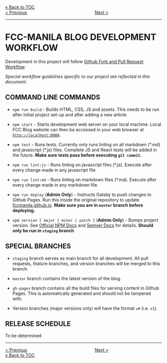 [&laquo; Back to TOC](../CONTRIBUTING.md#table-of-contents)  
[&lt; Previous](FORK_AND_PULL.md)
&ensp;&ensp;&ensp;&ensp;&ensp;&ensp;&ensp;&ensp;&ensp;&ensp;&ensp;&ensp;&ensp;&ensp;&ensp;&ensp;&ensp;&ensp;&ensp;&ensp;&ensp;&ensp;&ensp;&ensp;&ensp;&ensp;&ensp;&ensp;&ensp;&ensp;
[Next &gt;](WHAT_TO_CONTRIBUTE.md)
***

# FCC-MANILA BLOG DEVELOPMENT WORKFLOW

Development in this project will follow [Github Fork and Pull Request Workflow](FORK_AND_PULL.md).

*Special workflow guidelines specific to our project are reflected in this document.*

## COMMAND LINE COMMANDS

- `npm run build` - Builds HTML, CSS, JS and assets. This needs to be run after initial project set-up and after adding a new article.

- `npm start` - Starts development web server on your local machine. Local FCC Blog website can then be accessed in your web browser at [`http://localhost:8000`](http://localhost:8000).

- `npm test` - Runs tests. Currently only runs linting on all markdown (\*.md) and javascript (\*.js) files. Complete JS and React tests will be added in the future. **Make sure tests pass before executing `git commit`.**

- `npm run lint:js` - Runs linting on javascript files (\*.js). Execute after every change made in any javascript file.

- `npm run lint:md` - Runs linting on markdown files (\*.md). Execute after every change made in any markdown file.

- `npm run deploy` (**Admin Only**) - Instructs Gatsby to push changes to Github Pages. Run this inside the original repository to update [fccmanila.github.io](fccmanila.github.io). **Make sure you are in `master` branch before deploying.**

- `npm version [ major | minor | patch ]` (**Admin Only**) - Bumps project version. See [Official NPM Docs](https://docs.npmjs.com/cli/version) and [Semver Docs](http://www.semver.org) for details. **Should only be run in `staging` branch**

## SPECIAL BRANCHES

- `staging` branch serves as main branch for all development. All pull requests, feature branches, and version branches will be merged to this branch.

- `master` branch contains the latest version of the blog.

- `gh-pages` branch contains all the build files for serving content in Github Pages. This is automatically generated and should not be tampered with.

- Version branches (major versions only) will have the format `v#` (i.e. `v1`).

## RELEASE SCHEDULE

To be determined

***
[&lt; Previous](FORK_AND_PULL.md)
&ensp;&ensp;&ensp;&ensp;&ensp;&ensp;&ensp;&ensp;&ensp;&ensp;&ensp;&ensp;&ensp;&ensp;&ensp;&ensp;&ensp;&ensp;&ensp;&ensp;&ensp;&ensp;&ensp;&ensp;&ensp;&ensp;&ensp;&ensp;&ensp;&ensp;
[Next &gt;](WHAT_TO_CONTRIBUTE.md)  
[&laquo; Back to TOC](../CONTRIBUTING.md#table-of-contents)
